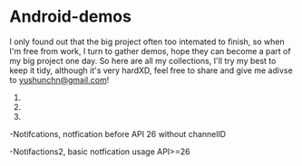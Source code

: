 # Android-demos
I only found out that the big project often too intemated to finish, so when I'm free from work, I turn to gather demos, hope they can become a part of my big project one day. So here are all my collections, I'll try my best to keep it tidy, although it's very hardXD, feel free to share and give me adivse to yushunchn@gmail.com!


1.

2.

3.

-Notifcations, notfication before API 26 without channelID

-Notifactions2, basic notfication usage API>=26

